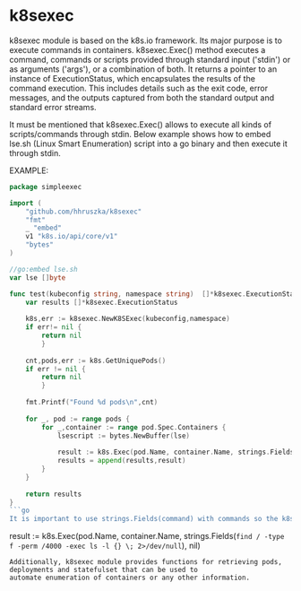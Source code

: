 # k8sexec

k8sexec module is based on the k8s.io framework. Its major purpose is to execute commands in containers. k8sexec.Exec() method
executes a command, commands or scripts provided through standard input ('stdin') or as arguments ('args'), or a combination of both. 
It returns a pointer to an instance of ExecutionStatus, which encapsulates the results of the command execution. 
This includes details such as the exit code, error messages, and the outputs captured from both the standard output and 
standard error streams.

It must be mentioned that k8sexec.Exec() allows to execute all kinds of scripts/commands through stdin. Below example shows how to embed lse.sh
(Linux Smart Enumeration) script into a go binary and then execute it through stdin.

EXAMPLE:
```go
package simpleexec

import (
	"github.com/hhruszka/k8sexec"
	"fmt"
	_ "embed"
	v1 "k8s.io/api/core/v1"
	"bytes"
)

//go:embed lse.sh
var lse []byte

func test(kubeconfig string, namespace string)  []*k8sexec.ExecutionStatus {
	var results []*k8sexec.ExecutionStatus
		
	k8s,err := k8sexec.NewK8SExec(kubeconfig,namespace)
	if err!= nil {
		return nil
    	}
	
	cnt,pods,err := k8s.GetUniquePods()
	if err != nil {
		return nil
    	}
	
	fmt.Printf("Found %d pods\n",cnt)
	
	for _, pod := range pods {
	    for _,container := range pod.Spec.Containers {
            lsescript := bytes.NewBuffer(lse)
			
            result := k8s.Exec(pod.Name, container.Name, strings.Fields(`sh -s -- -c`), lsescript)
            results = append(results,result)
	    }
	}
	
	return results
}
```go
It is important to use strings.Fields(command) with commands so the k8s can execute them correctly.
```
result := k8s.Exec(pod.Name, container.Name, strings.Fields(`find / -type f -perm /4000 -exec ls -l {} \; 2>/dev/null`), nil)
```
Additionally, k8sexec module provides functions for retrieving pods, deployments and statefulset that can be used to 
automate enumeration of containers or any other information.

